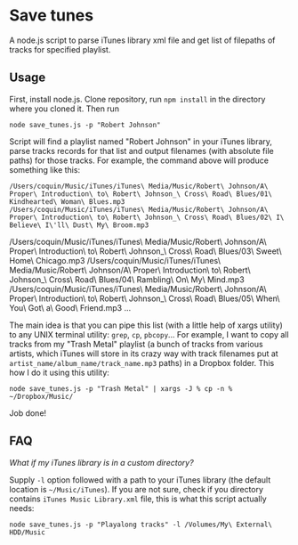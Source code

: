 Save tunes
==========

A node.js script to parse iTunes library xml file and get list of filepaths of tracks for specified playlist.

Usage
-----

First, install node.js. Clone repository, run `npm install` in the directory where you cloned it. Then run

    node save_tunes.js -p "Robert Johnson"

Script will find a playlist named "Robert Johnson" in your iTunes library, parse tracks records for that list and output filenames (with absolute file paths) for those tracks. For example, the command above will produce something like this:

    /Users/coquin/Music/iTunes/iTunes\ Media/Music/Robert\ Johnson/A\ Proper\ Introduction\ to\ Robert\ Johnson_\ Cross\ Road\ Blues/01\ Kindhearted\ Woman\ Blues.mp3
    /Users/coquin/Music/iTunes/iTunes\ Media/Music/Robert\ Johnson/A\ Proper\ Introduction\ to\ Robert\ Johnson_\ Cross\ Road\ Blues/02\ I\ Believe\ I\'ll\ Dust\ My\ Broom.mp3
/Users/coquin/Music/iTunes/iTunes\ Media/Music/Robert\ Johnson/A\ Proper\ Introduction\ to\ Robert\ Johnson_\ Cross\ Road\ Blues/03\ Sweet\ Home\ Chicago.mp3
    /Users/coquin/Music/iTunes/iTunes\ Media/Music/Robert\ Johnson/A\ Proper\ Introduction\ to\ Robert\ Johnson_\ Cross\ Road\ Blues/04\ Rambling\ On\ My\ Mind.mp3
    /Users/coquin/Music/iTunes/iTunes\ Media/Music/Robert\ Johnson/A\ Proper\ Introduction\ to\ Robert\ Johnson_\ Cross\ Road\ Blues/05\ When\ You\ Got\ a\ Good\ Friend.mp3
    ...

The main idea is that you can pipe this list (with a little help of xargs utility) to any UNIX terminal utility: `grep`, `cp`, `pbcopy`... For example, I want to copy all tracks from my "Trash Metal" playlist (a bunch of tracks from various artists, which iTunes will store in its crazy way with track filenames put at `artist_name/album_name/track_name.mp3` paths) in a Dropbox folder. This how I do it using this utility:

    node save_tunes.js -p "Trash Metal" | xargs -J % cp -n % ~/Dropbox/Music/

Job done!

FAQ
---

*What if my iTunes library is in a custom directory?*

Supply `-l` option followed with a path to your iTunes library (the default location is `~/Music/iTunes`). If you are not sure, check if you directory contains `iTunes Music Library.xml` file, this is what this script actually needs:

    node save_tunes.js -p "Playalong tracks" -l /Volumes/My\ External\ HDD/Music

